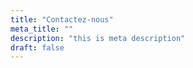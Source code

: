 ```yaml
---
title: "Contactez-nous"
meta_title: ""
description: "this is meta description"
draft: false
---
```

